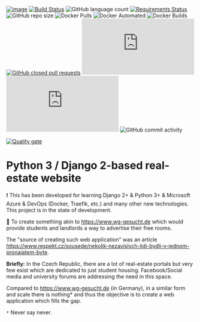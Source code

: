 [![image](https://img.shields.io/github/license/dmpe/django-wohn)](https://github.com/dmpe/django-wohn/LICENSE)
[![Build Status](https://johnmalc.visualstudio.com/DJango-Wohn/_apis/build/status/dmpe.django-wohn?branchName=master)](https://johnmalc.visualstudio.com/DJango-Wohn/_build/latest?definitionId=7&branchName=master)
![GitHub language count](https://img.shields.io/github/languages/count/dmpe/django-wohn)
[![Requirements Status](https://requires.io/github/dmpe/django-wohn/requirements.svg?branch=master)](https://requires.io/github/dmpe/django-wohn/requirements/?branch=master)
![GitHub repo size](https://img.shields.io/github/repo-size/dmpe/django-wohn)
![Docker Pulls](https://img.shields.io/docker/pulls/f789gh/django-wohn)
![Docker Automated](https://img.shields.io/docker/automated/f789gh/django-wohn)
![Docker Builds](https://img.shields.io/docker/build/f789gh/django-wohn)
[![GitHub closed pull requests](https://img.shields.io/github/issues-pr-closed-raw/dmpe/django-wohn)](https://github.com/dmpe/django-wohn/pulls?q=is%3Apr+is%3Aclosed)
[![HSTS Domain](https://img.shields.io/hsts/preload/melive.xyz)]()
![Mozilla HTTP Observatory Grade](https://img.shields.io/mozilla-observatory/grade-score/melive.xyz?publish)
![GitHub commit activity](https://img.shields.io/github/commit-activity/w/dmpe/django-wohn)

[![Quality gate](https://sonarcloud.io/api/project_badges/quality_gate?project=dmpe_django-wohn)](https://sonarcloud.io/dashboard?id=dmpe_django-wohn)

# Python 3 / Django 2-based real-estate website

:heavy_exclamation_mark: This has been developed for learning Django 2+ & Python 3+ & Microsoft Azure & DevOps (Docker, Traefik, etc.) and many other new technologies.
This project is in the state of development.

:triangular_flag_on_post: To create something akin to <https://www.wg-gesucht.de> which would provide students and landlords a way to advertise their free rooms.

The "source of creating such web application" was an article <https://www.respekt.cz/sousede/nekolik-nezavislych-lidi-bydli-v-jednom-pronajatem-byte>.

**Briefly:** In the Czech Republic, there are a lot of real-estate portals but very few exist which are dedicated to just student housing.
Facebook/Social media and university forums are addressing the need in this space.

Compared to <https://www.wg-gesucht.de> (in Germany), in a similar form and scale there is nothing* and thus the objective is to create a web application which fills the gap.

`*` Never say never.

